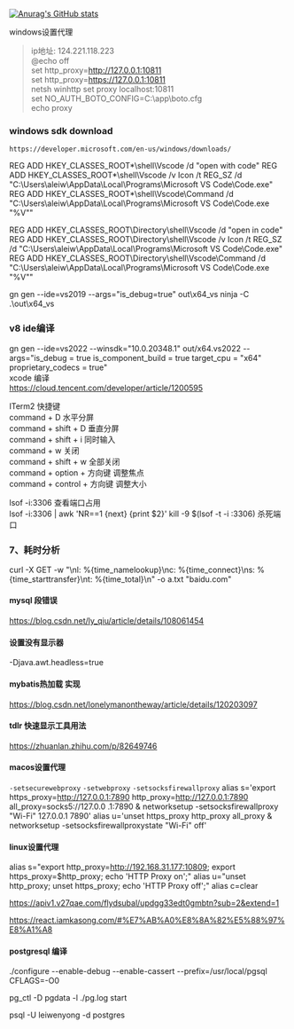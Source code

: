 [![Anurag's GitHub stats](https://github-readme-stats.vercel.app/api?username=aierx)](https://github.com/anuraghazra/github-readme-stats)


windows设置代理
> ip地址: 124.221.118.223  
> @echo off \
> set http_proxy=http://127.0.0.1:10811 \
> set http_proxy=https://127.0.0.1:10811  \
> netsh winhttp set proxy localhost:10811 \
> set NO_AUTH_BOTO_CONFIG=C:\app\boto.cfg  \
> echo proxy

### windows sdk download
`https://developer.microsoft.com/en-us/windows/downloads/`



REG ADD HKEY_CLASSES_ROOT\*\shell\Vscode /d "open with code"
REG ADD HKEY_CLASSES_ROOT\*\shell\Vscode /v Icon /t REG_SZ /d "C:\Users\aleiw\AppData\Local\Programs\Microsoft VS Code\Code.exe"
REG ADD HKEY_CLASSES_ROOT\*\shell\Vscode\Command /d "C:\Users\aleiw\AppData\Local\Programs\Microsoft VS Code\Code.exe  \"%V\""

REG ADD HKEY_CLASSES_ROOT\Directory\shell\Vscode /d "open in code"
REG ADD HKEY_CLASSES_ROOT\Directory\shell\Vscode /v Icon /t REG_SZ /d "C:\Users\aleiw\AppData\Local\Programs\Microsoft VS Code\Code.exe"
REG ADD HKEY_CLASSES_ROOT\Directory\shell\Vscode\Command /d "C:\Users\aleiw\AppData\Local\Programs\Microsoft VS Code\Code.exe  \"%V\""


gn gen --ide=vs2019 --args="is_debug=true" out\x64_vs
ninja -C .\out\x64_vs
### v8 ide编译
gn gen --ide=vs2022 --winsdk="10.0.20348.1" out/x64.vs2022 --args="is_debug = true is_component_build = true  target_cpu = \"x64\" proprietary_codecs = true" \
xcode 编译 \
https://cloud.tencent.com/developer/article/1200595

ITerm2 快捷键 \
command + D 水平分屏 \
command + shift + D 垂直分屏 \
command + shift + i 同时输入 \
command + w 关闭 \
command + shift + w 全部关闭 \
command + option + 方向键 调整焦点 \
command + control + 方向键 调整大小


lsof -i:3306  查看端口占用 \
lsof -i:3306 | awk 'NR==1 {next} {print $2}'
kill -9 $(lsof -t -i :3306) 杀死端口

### 7、耗时分析
curl -X GET -w "\nl: %{time_namelookup}\nc: %{time_connect}\ns: %{time_starttransfer}\nt: %{time_total}\n" -o a.txt  "baidu.com"




#### mysql 段错误
https://blog.csdn.net/ly_qiu/article/details/108061454




#### 设置没有显示器
-Djava.awt.headless=true


#### mybatis热加载 实现
https://blog.csdn.net/lonelymanontheway/article/details/120203097



#### tdlr 快速显示工具用法
https://zhuanlan.zhihu.com/p/82649746



#### macos设置代理
`-setsecurewebproxy` `-setwebproxy` `-setsocksfirewallproxy`
alias s='export https_proxy=http://127.0.0.1:7890 http_proxy=http://127.0.0.1:7890 all_proxy=socks5://127.0.0    .1:7890 & networksetup -setsocksfirewallproxy "Wi-Fi" 127.0.0.1 7890'
alias u='unset https_proxy http_proxy all_proxy & networksetup -setsocksfirewallproxystate "Wi-Fi" off'


#### linux设置代理
alias s="export http_proxy=http://192.168.31.177:10809; export https_proxy=$http_proxy; echo 'HTTP Proxy on';"
alias u="unset http_proxy; unset https_proxy; echo 'HTTP Proxy off';"
alias c=clear

https://apiv1.v27qae.com/flydsubal/updgg33edt0gmbtn?sub=2&extend=1

https://react.iamkasong.com/#%E7%AB%A0%E8%8A%82%E5%88%97%E8%A1%A8
#### postgresql 编译
./configure --enable-debug --enable-cassert --prefix=/usr/local/pgsql CFLAGS=-O0

pg_ctl -D pgdata -l ./pg.log start

psql -U leiwenyong -d postgres
